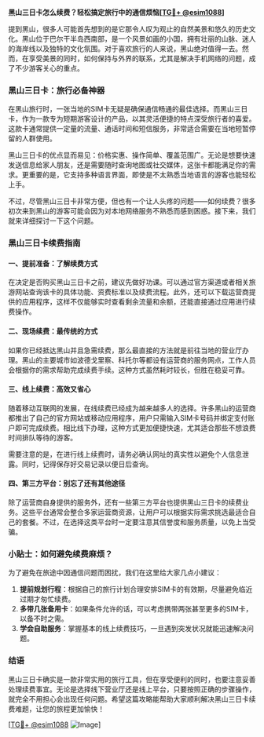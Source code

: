 **黑山三日卡怎么续费？轻松搞定旅行中的通信烦恼[[TG💪+ @esim1088](https://t.me/s/esim1088)]**

提到黑山，很多人可能首先想到的是它那令人叹为观止的自然美景和悠久的历史文化。黑山位于巴尔干半岛西南部，是一个风景如画的小国，拥有壮丽的山脉、迷人的海岸线以及独特的文化氛围。对于喜欢旅行的人来说，黑山绝对值得一去。然而，在享受美景的同时，如何保持与外界的联系，尤其是解决手机网络的问题，成了不少游客关心的重点。

### 黑山三日卡：旅行必备神器

在黑山旅行时，一张当地的SIM卡无疑是确保通信畅通的最佳选择。而黑山三日卡，作为一款专为短期游客设计的产品，以其灵活便捷的特点深受旅行者的喜爱。这款卡通常提供一定量的流量、通话时间和短信服务，非常适合需要在当地短暂停留的人群使用。

黑山三日卡的优点显而易见：价格实惠、操作简单、覆盖范围广。无论是想要快速发送信息给家人朋友，还是需要随时查询地图或社交媒体，这张卡都能满足你的需求。更重要的是，它支持多种语言界面，即使是不太熟悉当地语言的游客也能轻松上手。

不过，尽管黑山三日卡非常方便，但也有一个让人头疼的问题——如何续费？很多初次来到黑山的游客可能会因为对本地网络服务不熟悉而感到困惑。接下来，我们就来详细探讨一下这个问题。

### 黑山三日卡续费指南

#### 一、提前准备：了解续费方式

在决定是否购买黑山三日卡之前，建议先做好功课。可以通过官方渠道或者相关旅游网站查询该卡的具体功能、资费标准以及续费流程。此外，还可以下载运营商提供的应用程序，这样不仅能够实时查看剩余流量和余额，还能直接通过应用进行续费操作。

#### 二、现场续费：最传统的方式

如果你已经抵达黑山并且急需续费，那么最直接的方法就是前往当地的营业厅办理。黑山的主要城市如波德戈里察、科托尔等都设有运营商的服务网点，工作人员会根据你的需求帮助完成续费手续。这种方式虽然耗时较长，但胜在稳妥可靠。

#### 三、线上续费：高效又省心

随着移动互联网的发展，在线续费已经成为越来越多人的选择。许多黑山的运营商都推出了自己的官方网站或移动应用程序，用户只需输入SIM卡号码并绑定支付账户即可完成续费。相比线下办理，这种方式更加便捷快速，尤其适合那些不想浪费时间排队等待的游客。

需要注意的是，在进行线上续费时，请务必确认网址的真实性以避免个人信息泄露。同时，记得保存好交易记录以便日后查询。

#### 四、第三方平台：别忘了还有其他途径

除了运营商自身提供的服务外，还有一些第三方平台也提供黑山三日卡的续费业务。这些平台通常会整合多家运营商资源，让用户可以根据实际需求挑选最适合自己的套餐。不过，在选择这类平台时一定要注意其信誉度和服务质量，以免上当受骗。

### 小贴士：如何避免续费麻烦？

为了避免在旅途中因通信问题而困扰，我们在这里给大家几点小建议：

1. **提前规划行程**：根据自己的旅行计划合理安排SIM卡的有效期，尽量避免临近过期才匆忙续费。
2. **多带几张备用卡**：如果条件允许的话，可以考虑携带两张甚至更多的SIM卡，以备不时之需。
3. **学会自助服务**：掌握基本的线上续费技巧，一旦遇到突发状况就能迅速解决问题。

### 结语

黑山三日卡确实是一款非常实用的旅行工具，但在享受便利的同时，也要注意妥善处理续费事宜。无论是选择线下营业厅还是线上平台，只要按照正确的步骤操作，就完全不用担心会出现任何问题。希望这篇攻略能帮助大家顺利解决黑山三日卡续费难题，让您的旅程更加愉快！

[[TG💪+ @esim1088](https://t.me/s/esim1088) ![Image](https://i.postimg.cc/4NQfJmqS/Snipaste-2025-05-13-00-14-12.png)]